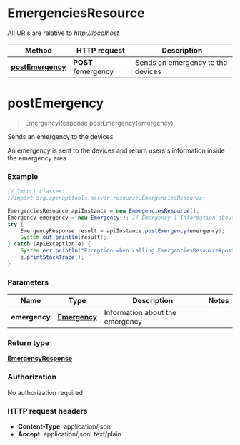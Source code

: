 # EmergenciesResource

All URIs are relative to *http://localhost*

Method | HTTP request | Description
------------- | ------------- | -------------
[**postEmergency**](EmergenciesResource.md#postEmergency) | **POST** /emergency | Sends an emergency to the devices


<a name="postEmergency"></a>
# **postEmergency**
> EmergencyResponse postEmergency(emergency)

Sends an emergency to the devices

An emergency is sent to the devices and return users&#39;s information inside the emergency area

### Example
```java
// Import classes:
//import org.openapitools.server.resource.EmergenciesResource;

EmergenciesResource apiInstance = new EmergenciesResource();
Emergency emergency = new Emergency(); // Emergency | Information about the emergency
try {
    EmergencyResponse result = apiInstance.postEmergency(emergency);
    System.out.println(result);
} catch (ApiException e) {
    System.err.println("Exception when calling EmergenciesResource#postEmergency");
    e.printStackTrace();
}
```

### Parameters

Name | Type | Description  | Notes
------------- | ------------- | ------------- | -------------
 **emergency** | [**Emergency**](Emergency.md)| Information about the emergency |

### Return type

[**EmergencyResponse**](EmergencyResponse.md)

### Authorization

No authorization required

### HTTP request headers

 - **Content-Type**: application/json
 - **Accept**: application/json, text/plain


